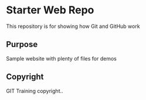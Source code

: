 # Starter Web Repo

This repository is for showing how Git and GitHub work

## Purpose

Sample website with plenty of files for demos

## Copyright

GIT Training copyright..